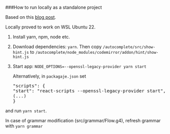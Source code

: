 ###How to run locally as a standalone project

Based on this [blog post](https://www.sumologic.com/blog/building-autocomplete-antlr-codemirror/).

Locally proved to work on WSL Ubuntu 22.

1. Install yarn, npm, node etc.
2. Download dependencies: `yarn`.  Then copy `/autocomplete/src/show-hint.js`
   to `/autocomplete/node_modules/codemirror/addon/hint/show-hint.js`
3. Start app: `NODE_OPTIONS=--openssl-legacy-provider yarn start` 
   
   Alternatively, in `packagaje.json` set 
    <pre>"scripts": {
   "start": "react-scripts --openssl-legacy-provider start",
   (...)
   }  </pre>
and run `yarn start`.

In case of grammar modification (src/grammar/Flow.g4), refresh grammar with `yarn grammar`


